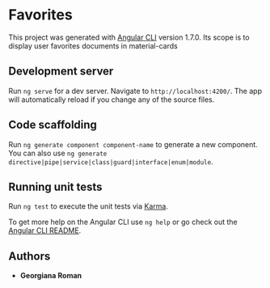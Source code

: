 # Favorites

This project was generated with [Angular CLI](https://github.com/angular/angular-cli) version 1.7.0. Its scope is to display user favorites documents in material-cards


## Development server

Run `ng serve` for a dev server. Navigate to `http://localhost:4200/`. The app will automatically reload if you change any of the source files.

## Code scaffolding

Run `ng generate component component-name` to generate a new component. You can also use `ng generate directive|pipe|service|class|guard|interface|enum|module`.


## Running unit tests

Run `ng test` to execute the unit tests via [Karma](https://karma-runner.github.io).

To get more help on the Angular CLI use `ng help` or go check out the [Angular CLI README](https://github.com/angular/angular-cli/blob/master/README.md).
## Authors

* **Georgiana Roman** 
